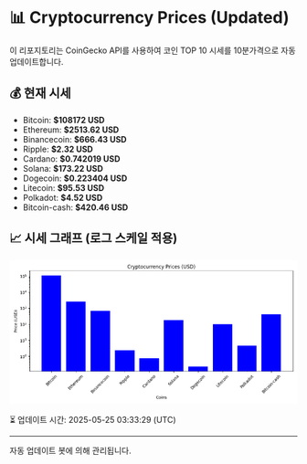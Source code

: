 
# 📊 Cryptocurrency Prices (Updated)

이 리포지토리는 CoinGecko API를 사용하여 코인 TOP 10 시세를 10분가격으로 자동 업데이트합니다.

## 💰 현재 시세
- Bitcoin: **$108172 USD**
- Ethereum: **$2513.62 USD**
- Binancecoin: **$666.43 USD**
- Ripple: **$2.32 USD**
- Cardano: **$0.742019 USD**
- Solana: **$173.22 USD**
- Dogecoin: **$0.223404 USD**
- Litecoin: **$95.53 USD**
- Polkadot: **$4.52 USD**
- Bitcoin-cash: **$420.46 USD**

## 📈 시세 그래프 (로그 스케일 적용)
![Crypto Prices](crypto_prices.png)

⏳ 업데이트 시간: 2025-05-25 03:33:29 (UTC)

---
자동 업데이트 봇에 의해 관리됩니다.
